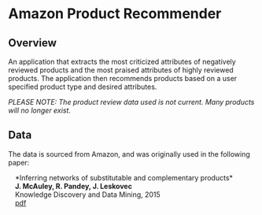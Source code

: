 # Amazon Product Recommender
## Overview
An application that extracts the most criticized attributes of negatively reviewed products and the most praised attributes of highly reviewed products. The application then recommends products based on a user specified product type and desired attributes.

*PLEASE NOTE: The product review data used is not current. Many products will no longer exist.*


## Data
The data is sourced from Amazon, and was originally used in the following paper:<br>
<div style="margin-left: 1em">
  *Inferring networks of substitutable and complementary products*<br>
  <b>J. McAuley, R. Pandey, J. Leskovec</b><br>
  Knowledge Discovery and Data Mining, 2015<br>
  <a href="http://cseweb.ucsd.edu/~jmcauley/pdfs/kdd15.pdf">pdf</a>
</div>
